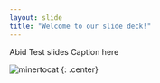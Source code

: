 ```yaml
---
layout: slide
title: "Welcome to our slide deck!"
---
```

Abid Test slides
Caption here

![minertocat](https://octodex.github.com/images/minertocat.png)
{: .center}
